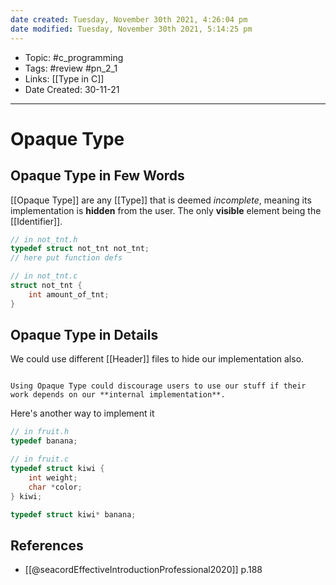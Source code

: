 ```yaml
---
date created: Tuesday, November 30th 2021, 4:26:04 pm
date modified: Tuesday, November 30th 2021, 5:14:25 pm
---
```


- Topic: #c_programming
- Tags: #review #pn_2_1
- Links: [[Type in C]]
- Date Created: 30-11-21

---

# Opaque Type

## Opaque Type in Few Words

[[Opaque Type]] are any [[Type]] that is deemed *incomplete*, meaning its implementation is **hidden** from the user. The only **visible** element being the [[Identifier]].

```c
// in not_tnt.h
typedef struct not_tnt not_tnt;
// here put function defs

// in not_tnt.c
struct not_tnt {
	int amount_of_tnt;
}
```

## Opaque Type in Details

We could use different [[Header]] files to hide our implementation also.

```ad-info

Using Opaque Type could discourage users to use our stuff if their work depends on our **internal implementation**.

```

Here's another way to implement it

```c
// in fruit.h
typedef banana;
```

```c
// in fruit.c
typedef struct kiwi {
	int weight;
	char *color;
} kiwi;

typedef struct kiwi* banana;
```

## References

- [[@seacordEffectiveIntroductionProfessional2020]] p.188
